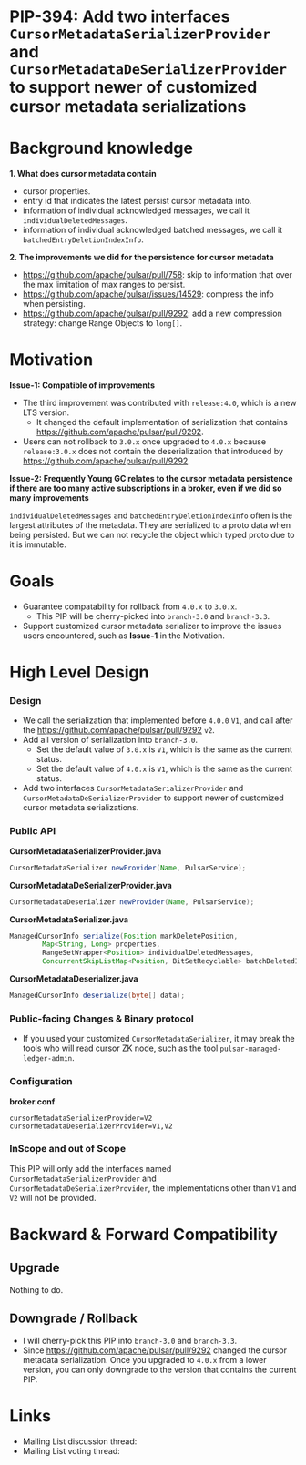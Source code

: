 # PIP-394: Add two interfaces `CursorMetadataSerializerProvider` and `CursorMetadataDeSerializerProvider` to support newer of customized cursor metadata serializations

# Background knowledge

**1. What does cursor metadata contain**

- cursor properties.
- entry id that indicates the latest persist cursor metadata into.
- information of individual acknowledged messages, we call it `individualDeletedMessages`.
- information of individual acknowledged batched messages, we call it `batchedEntryDeletionIndexInfo`.

**2. The improvements we did for the persistence for cursor metadata**
- https://github.com/apache/pulsar/pull/758: skip to information that over the max limitation of max ranges to persist.
- https://github.com/apache/pulsar/issues/14529: compress the info when persisting.
- https://github.com/apache/pulsar/pull/9292: add a new compression strategy: change Range Objects to `long[]`.

# Motivation

**Issue-1: Compatible of improvements**

- The third improvement was contributed with `release:4.0`, which is a new LTS version.
    - It changed the default implementation of serialization that contains https://github.com/apache/pulsar/pull/9292.
- Users can not rollback to `3.0.x` once upgraded to `4.0.x` because `release:3.0.x` does not contain the deserialization that introduced by https://github.com/apache/pulsar/pull/9292.

**Issue-2: Frequently Young GC relates to the cursor metadata persistence if there are too many active subscriptions in a broker, even if we did so many improvements**

`individualDeletedMessages` and `batchedEntryDeletionIndexInfo` often is the largest attributes of the metadata. They are serialized to a proto data when being persisted. But we can not recycle the object which typed proto due to it is immutable.

# Goals

- Guarantee compatability for rollback from `4.0.x` to `3.0.x`.
  - This PIP will be cherry-picked into `branch-3.0` and `branch-3.3`. 
- Support customized cursor metadata serializer to improve the issues users encountered, such as **Issue-1** in the Motivation.

# High Level Design

### Design

- We call the serialization that implemented before `4.0.0` `V1`, and call after the https://github.com/apache/pulsar/pull/9292 `v2`.
- Add all version of serialization into `branch-3.0`.
  - Set the default value of `3.0.x` is `V1`, which is the same as the current status. 
  - Set the default value of `4.0.x` is `V1`, which is the same as the current status.
- Add two interfaces `CursorMetadataSerializerProvider` and `CursorMetadataDeSerializerProvider` to support newer of customized cursor metadata serializations.

### Public API

**CursorMetadataSerializerProvider.java**
```java
CursorMetadataSerializer newProvider(Name, PulsarService);
```

**CursorMetadataDeSerializerProvider.java**
```java
CursorMetadataDeserializer newProvider(Name, PulsarService);
```

**CursorMetadataSerializer.java**
```java
ManagedCursorInfo serialize(Position markDeletePosition,
        Map<String, Long> properties,
        RangeSetWrapper<Position> individualDeletedMessages,
        ConcurrentSkipListMap<Position, BitSetRecyclable> batchDeletedIndexes);
```

**CursorMetadataDeserializer.java**
```java
ManagedCursorInfo deserialize(byte[] data);
```

### Public-facing Changes & Binary protocol
- If you used your customized `CursorMetadataSerializer`, it may break the tools who will read cursor ZK node, such as the tool `pulsar-managed-ledger-admin`.

### Configuration

**broker.conf**
```properties
cursorMetadataSerializerProvider=V2
cursorMetadataDeserializerProvider=V1,V2
```

### InScope and out of Scope

This PIP will only add the interfaces named `CursorMetadataSerializerProvider` and `CursorMetadataDeSerializerProvider`, the implementations other than `V1` and `V2` will not be provided.

# Backward & Forward Compatibility

## Upgrade

Nothing to do.

## Downgrade / Rollback

- I will cherry-pick this PIP into `branch-3.0` and `branch-3.3`.
- Since https://github.com/apache/pulsar/pull/9292 changed the cursor metadata serialization. Once you upgraded to `4.0.x` from a lower version, you can only downgrade to the version that contains the current PIP.  

# Links

<!--
Updated afterwards
-->
* Mailing List discussion thread:
* Mailing List voting thread:
